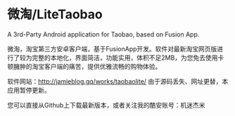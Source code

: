 # 微淘/LiteTaobao
A 3rd-Party Android application for Taobao, based on Fusion App.

微淘，淘宝第三方安卓客户端，基于FusionApp开发。软件对最新淘宝网页版进行了较为完整的本地化，界面简洁，功能实用，体积不足2MB，为您免去使用卡顿臃肿的淘宝客户端的痛苦，提供优雅流畅的购物体验。

软件网站：http://jamieblog.gq/works/taobaolite/
由于源码丢失、网址更替，本应用暂停更新。

您可以直接从Github上下载最新版本，或者关注我的酷安账号：机迷杰米
